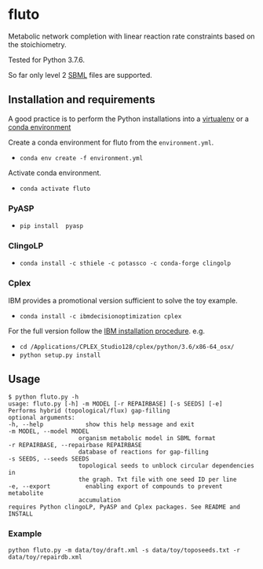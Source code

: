 # fluto

Metabolic network completion with linear reaction rate constraints based on the stoichiometry.

Tested for Python 3.7.6.

So far only level 2 [SBML](http://sbml.org/Documents/Specifications) files are supported.

## Installation and requirements

A good practice is to perform the Python installations into a [virtualenv](https://virtualenv.pypa.io/en/stable/installation/) or a [conda environment](https://conda.io/docs/user-guide/tasks/manage-environments.html)

Create a conda environment for fluto from the `environment.yml`.

- `conda env create -f environment.yml`

Activate conda environment.

- `conda activate fluto`

### PyASP

- `pip install  pyasp`

### ClingoLP

- `conda install -c sthiele -c potassco -c conda-forge clingolp`

### Cplex

IBM provides a promotional version sufficient to solve the toy example.

- `conda install -c ibmdecisionoptimization cplex`

For the full version follow the [IBM installation procedure](https://www.ibm.com/support/knowledgecenter/SSSA5P_12.5.1/ilog.odms.cplex.help/CPLEX/GettingStarted/topics/set_up/Python_setup.html). e.g.

- `cd /Applications/CPLEX_Studio128/cplex/python/3.6/x86-64_osx/`
- `python setup.py install`

## Usage

```text
$ python fluto.py -h
usage: fluto.py [-h] -m MODEL [-r REPAIRBASE] [-s SEEDS] [-e]
Performs hybrid (topological/flux) gap-filling
optional arguments:
-h, --help            show this help message and exit
-m MODEL, --model MODEL
                    organism metabolic model in SBML format
-r REPAIRBASE, --repairbase REPAIRBASE
                    database of reactions for gap-filling
-s SEEDS, --seeds SEEDS
                    topological seeds to unblock circular dependencies in
                    the graph. Txt file with one seed ID per line
-e, --export          enabling export of compounds to prevent metabolite
                    accumulation
requires Python clingoLP, PyASP and Cplex packages. See README and INSTALL
```

### Example

`python fluto.py -m data/toy/draft.xml -s data/toy/toposeeds.txt -r data/toy/repairdb.xml`

